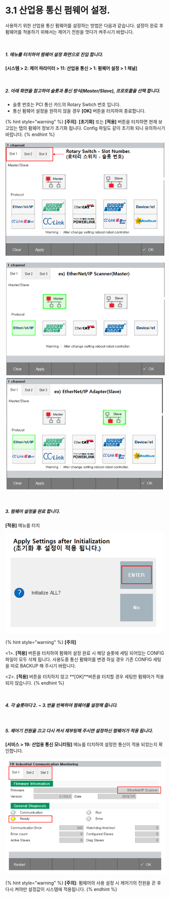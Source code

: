 ﻿# 3.1 산업용 통신 펌웨어 설정.

사용하기 위한 산업용 통신 펌웨어를 설정하는 방법은 다음과 같습니다. 설정이 완료 후 펌웨어를 적용하기 위해서는 제어기 전원을 껏다가 켜주시기 바랍니다.

<br>

##### 1. 메뉴를 터치하여 펌웨어 설정 화면으로 진입 합니다.
**\[시스템 > 2: 제어 파라미터 > 11: 산업용 통신 > 1: 펌웨어 설정 > 1 채널]** 


<br>

##### 2. 아래 화면을 참고하여 슬롯과 통신 방식(Master/Slave), 프로토콜을 선택 합니다.
   * 슬롯 번호는 PCI 통신 카드의 Rotary Swtich 번호 입니다.
   * 통신 펌웨어 설정을 원하지 않을 경우 **\[OK]** 버튼을 터치하여 종료합니다.

{% hint style="warning" %}
**\[주의]**: **\[초기화]** 또는 **\[적용]** 버튼을 터치하면 현재 보고있는 탭의 펌웨어 정보가 초기화 됩니다. Config 파일도 같이 초기화 되니 유의하시기 바랍니다.
{% endhint %}

![[그림 3.1-1 산업용 통신 설정 화면]](<../_assets/3-Settings-Industrial-Communication/3.1-Setting-Firmware/image_1.png>)

![[그림 3.1-2 산업용 통신 설정 화면(master)]](<../_assets/3-Settings-Industrial-Communication/3.1-Setting-Firmware/image_2.png>) ![[그림 3.1-3 산업용 통신 설정 화면(Slave)]](<../_assets/3-Settings-Industrial-Communication/3.1-Setting-Firmware/image_3.png>)

<br>

##### 3. 펌웨어 설정을 완료 합니다.
**\[적용]** 메뉴를 터치

![[그림 3.1-4 산업용 통신 설정 화면]](<../_assets/3-Settings-Industrial-Communication/3.1-Setting-Firmware/image_4.png>)

{% hint style="warning" %}
**\[주의]**

<1>. **\[적용]** 버튼을 터치하여 펌웨어 설정 완료 시 해당 슬롯에 세팅 되어있는 CONFIG 파일이 모두 삭제 됩니다. 사용도중 통신 펌웨어를 변경 하실 경우 기존 CONFIG 세팅을 따로 BACKUP 해 주시기 바랍니다.

<2>. **\[적용]** 버튼을 터치하지 않고 **\[OK]**버튼을 터치할 경우 세팅한 펌웨어가 적용되지 않습니다.
{% endhint %}

<br>

##### 4. 각 슬롯마다 2. \~ 3.번을 반복하여 펌웨어를 설정해 줍니다.

<br>

##### 5. 제어기 전원을 끄고 다시 켜서 재부팅해 주시면 설정하신 펌웨어가 적용 됩니다.
**\[서비스 > 19: 산업용 통신 모니터링]** 메뉴를 터치하여 설정한 통신이 적용 되었는지 확인합니다.

![[그림 3.1-5 산업용 통신 설정 화면]](<../_assets/3-Settings-Industrial-Communication/3.1-Setting-Firmware/image_5.png>)



{% hint style="warning" %}
**\[주의]**: 펌웨어의 사용 설정 시 제어기의 전원을 끈 후 다시 켜야만 설정값이 시스템에 적용됩니다.
{% endhint %}
